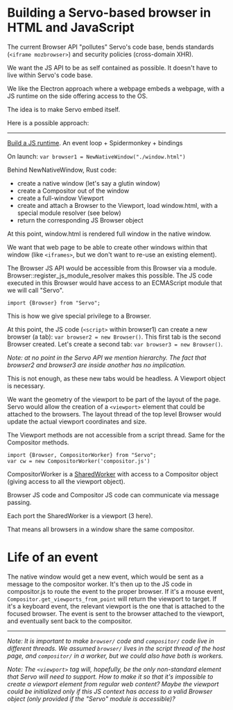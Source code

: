 # Building a Servo-based browser in HTML and JavaScript

The current Browser API "pollutes" Servo's code base, bends standards
(`<iframe mozbrowser>`) and security policies (cross-domain XHR).

We want the JS API to be as self contained as possible. It doesn't have to live within Servo's code base.

We like the Electron approach where a webpage embeds a webpage, with a JS runtime on the side offering access to the OS.

The idea is to make Servo embed itself.

Here is a possible approach:

___

[Build a JS runtime](https://github.com/servo/servo/issues/7379).
An event loop + Spidermonkey + bindings

On launch: `var browser1 = NewNativeWindow("./window.html")`

Behind NewNativeWindow, Rust code:
- create a native window (let's say a glutin window)
- create a Compositor out of the window
- create a full-window Viewport
- create and attach a Browser to the Viewport, load window.html, with a special module resolver (see below)
- return the corresponding JS Browser object

At this point, window.html is rendered full window in the native window.

We want that web page to be able to create other windows within
that window (like `<iframes>`, but we don't want to re-use an existing element).

The Browser JS API would be accessible from this Browser via a module.
Browser::register_js_module_resolver makes this possible.
The JS code executed in this Browser would have access to an ECMAScript module that we will call "Servo".

`import {Browser} from "Servo";`

This is how we give special privilege to a Browser.

At this point, the JS code (`<script>` within browser1) can create a new browser (a tab): `var browser2 = new Browser()`.
This first tab is the second Browser created. Let's create a second tab: `var browser3 = new Browser()`.

*Note: at no point in the Servo API we mention hierarchy. The fact that browser2 and browser3
are inside another has no implication.*

This is not enough, as these new tabs would be headless. A Viewport object is necessary.

We want the geometry of the viewport to be part of the layout of the page.
Servo would allow the creation of a `<viewport>` element that could be attached
to the browsers. The layout thread of the top level Browser would update the
actual viewport coordinates and size.

The Viewport methods are not accessible from a script thread.
Same for the Compositor methods.

```
import {Browser, CompositorWorker} from "Servo";
var cw = new CompositorWorker('compositor.js')
```

CompositorWorker is a [SharedWorker](https://html.spec.whatwg.org/multipage/workers.html#sharedworker)
with access to a Compositor object (giving access to all the viewport object).

Browser JS code and Compositor JS code can communicate via message passing.

Each port the SharedWorker is a viewport (3 here).

That means all browsers in a window share the same compositor.

# Life of an event

The native window would get a new event, which would be sent as a message to the compositor
worker. It's then up to the JS code in compositor.js to route the event to the proper browser.
If it's a mouse event, `Compositor.get_viewports_from_point` will return the viewport to target.
If it's a keyboard event, the relevant viewport is the one that is attached to the focused browser.
The event is sent to the browser attached to the viewport, and eventually sent back to the
compositor.

___

*Note: It is important to make `browser/` code and `compositor/` code live in different threads.
We assumed `browser/` lives in the script thread of the host page, and `compositor/` in a worker,
but we could also have both is workers.*

*Note: The `<viewport>` tag will, hopefully, be the only non-standard element
that Servo will need to support. How to make it so that it's impossible to
create a viewport element from regular web content? Maybe the viewport could
be initialized only if this JS context has access to a valid Browser object
(only provided if the "Servo" module is accessible)?*
